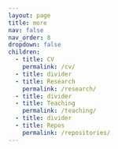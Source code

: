 ```yaml
---
layout: page
title: more
nav: false
nav_order: 8
dropdown: false
children:
  - title: CV
    permalink: /cv/
  - title: divider
  - title: Research
    permalink: /research/
  - title: divider
  - title: Teaching
    permalink: /teaching/
  - title: divider
  - title: Repos
    permalink: /repositories/
---
```

